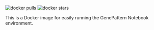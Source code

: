 ![docker pulls](https://img.shields.io/docker/pulls/genepattern/genepattern-notebook.svg) 
![docker stars](https://img.shields.io/docker/stars/genepattern/genepattern-notebook.svg)

This is a Docker image for easily running the GenePattern Notebook environment.
